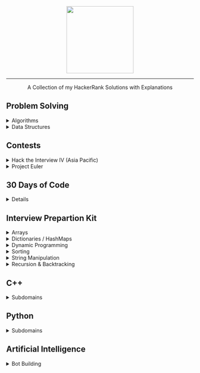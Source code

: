 <div align="center">
    <a href="https://www.hackerrank.com/wingkwong">
        <img height=180 src="https://user-images.githubusercontent.com/35857179/78155098-9cdad380-746f-11ea-962e-b4b7f47724ad.png">
    </a>
    <hr>
    A Collection of my HackerRank Solutions with Explanations
</div>

## Problem Solving
<details>
<summary>Algorithms</summary>

  - [Warmup](https://github.com/wingkwong/competitive-programming/tree/master/hackerrank/problem-solving/algorithms/warmup/)
  - [Implementation](https://github.com/wingkwong/competitive-programming/tree/master/hackerrank/problem-solving/algorithms/implementation/)
  - [Strings](https://github.com/wingkwong/competitive-programming/tree/master/hackerrank/problem-solving/algorithms/strings/)
  - [Greedy](https://github.com/wingkwong/competitive-programming/tree/master/hackerrank/problem-solving/algorithms/greedy/)
  - [Search](https://github.com/wingkwong/competitive-programming/tree/master/hackerrank/problem-solving/algorithms/search/)
  - [Dynamic Programming](https://github.com/wingkwong/competitive-programming/tree/master/hackerrank/problem-solving/algorithms/dynamic-programming/)
</details>

<details>
<summary>Data Structures</summary>
  
  - [Heap](https://github.com/wingkwong/competitive-programming/tree/master/hackerrank/problem-solving/data-structures/)
</details>


## Contests
<details>
  <summary>Hack the Interview IV (Asia Pacific)</summary>
  
  - [Valid Binary String](https://github.com/wingkwong/competitive-programming/tree/master/hackerrank/contests/hack-the-interview-iv-apac/A.cpp)
  - [Arrange Students](https://github.com/wingkwong/competitive-programming/tree/master/hackerrank/contests/hack-the-interview-iv-apac/B.cpp)
  - [Optimal Network Routing](https://github.com/wingkwong/competitive-programming/tree/master/hackerrank/contests/hack-the-interview-iv-apac/C.cpp)
  - [Number of integers](https://github.com/wingkwong/competitive-programming/tree/master/hackerrank/contests/hack-the-interview-iv-apac/D.cpp)

</details>

<details>
  <summary>Project Euler</summary>
  - [#002: Even Fibonacci numbers](https://github.com/wingkwong/competitive-programming/tree/master/hackerrank/contests/euler/002)
  - [#001: Multiples of 3 and 5](https://github.com/wingkwong/competitive-programming/tree/master/hackerrank/contests/euler/001)
</details>

## 30 Days of Code
<details>

  - [Day 0 - Hello World](https://github.com/wingkwong/competitive-programming/tree/master/hackerrank/30-days-of-code/day0-hello-world)
  - [Day 1 - Data Types](https://github.com/wingkwong/competitive-programming/tree/master/hackerrank/30-days-of-code/day1-data-types)
  - [Day 2 - Operators](https://github.com/wingkwong/competitive-programming/tree/master/hackerrank/30-days-of-code/day2-operators)
  - [Day 3 - Intro to Conditional Statements](https://github.com/wingkwong/competitive-programming/tree/master/hackerrank/30-days-of-code/day3-conditional-statements)
  - [Day 4 - Class vs Instance](https://github.com/wingkwong/competitive-programming/tree/master/hackerrank/30-days-of-code/day4-class-vs-instance)
  - [Day 5 - Loops](https://github.com/wingkwong/competitive-programming/tree/master/hackerrank/30-days-of-code/day5-loops)
  - [Day 6 - Let's Review](https://github.com/wingkwong/competitive-programming/tree/master/hackerrank/30-days-of-code/day6-review-loop)
  - [Day 7 - Arrays](https://github.com/wingkwong/competitive-programming/tree/master/hackerrank/30-days-of-code/day7-arrays)
  - [Day 8 - Dictionaries and Maps](https://github.com/wingkwong/competitive-programming/tree/master/hackerrank/30-days-of-code/day8-dictionaries-and-maps)
  - [Day 9 - Recursion 3](https://github.com/wingkwong/competitive-programming/tree/master/hackerrank/30-days-of-code/day9-recursion)
  - [Day 10 - Binary Numbers](https://github.com/wingkwong/competitive-programming/tree/master/hackerrank/30-days-of-code/day10-binary-numbers)
  - [Day 11 - 2D Arrays](https://github.com/wingkwong/competitive-programming/tree/master/hackerrank/30-days-of-code/day11-2d-arrays)
  - [Day 12 - Inheritance](https://github.com/wingkwong/competitive-programming/tree/master/hackerrank/30-days-of-code/day12-inheritance)
  - [Day 13 - Anstract Classes](https://github.com/wingkwong/competitive-programming/tree/master/hackerrank/30-days-of-code/day13-abstract-classes)
  - [Day 14 - Scope](https://github.com/wingkwong/competitive-programming/tree/master/hackerrank/30-days-of-code/day14-scope)
  - [Day 15 - Linked List](https://github.com/wingkwong/competitive-programming/tree/master/hackerrank/30-days-of-code/day15-linked-list)
  - [Day 16 - Exceptions - String to Integer](https://github.com/wingkwong/competitive-programming/tree/master/hackerrank/30-days-of-code/day16-exceptions-string-to-integer)
  - [Day 17 - More Exceptions](https://github.com/wingkwong/competitive-programming/tree/master/hackerrank/30-days-of-code/day17-more-exceptions)
  - [Day 18 - Queues and Stacks](https://github.com/wingkwong/competitive-programming/tree/master/hackerrank/30-days-of-code/day18-queues-stacks)
  - [Day 19 - Interfaces](https://github.com/wingkwong/competitive-programming/tree/master/hackerrank/30-days-of-code/day19-interfaces)
  - [Day 20 - Sorting](https://github.com/wingkwong/competitive-programming/tree/master/hackerrank/30-days-of-code/day20-sorting)
  - [Day 21 - Generics](https://github.com/wingkwong/competitive-programming/tree/master/hackerrank/30-days-of-code/day21-generics)
  - [Day 22 - Binary Search Trees](https://github.com/wingkwong/competitive-programming/tree/master/hackerrank/30-days-of-code/day22-binary-search-trees)
  - [Day 23 - BST Level-Order Traversal](https://github.com/wingkwong/competitive-programming/tree/master/hackerrank/30-days-of-code/day23-binary-trees)
  - [Day 24 - More Linked Lists](https://github.com/wingkwong/competitive-programming/tree/master/hackerrank/30-days-of-code/day24-linked-list-deletion)
  - [Day 25 - Running Time and Complexity](https://github.com/wingkwong/competitive-programming/tree/master/hackerrank/30-days-of-code/day25-running-time-and-complexity)
  - [Day 26 - Nested Logic](https://github.com/wingkwong/competitive-programming/tree/master/hackerrank/30-days-of-code/day26-nested-logic)
  - [Day 27 - Testing](https://github.com/wingkwong/competitive-programming/tree/master/hackerrank/30-days-of-code/day27-testing)
  - [Day 28 - RegEx, Patterns, and Intro to Databases](https://github.com/wingkwong/competitive-programming/tree/master/hackerrank/30-days-of-code/day28-regex-pattern)
  - [Day 29 - Bitwise AND](https://github.com/wingkwong/competitive-programming/tree/master/hackerrank/30-days-of-code/day29-bitwise-and)
</details>

## Interview Prepartion Kit
<details>
  <summary>Arrays</summary>

  - [New Year Chaos](https://github.com/wingkwong/competitive-programming/tree/master/hackerrank/interview-preparation-kit/arrays/new-year-chaos)
  - [Left Rotation](https://github.com/wingkwong/competitive-programming/tree/master/hackerrank/interview-preparation-kit/arrays/left-rotation)
  - [Minimum Swaps 2](https://github.com/wingkwong/competitive-programming/tree/master/hackerrank/interview-preparation-kit/arrays/minimum-swaps-2)
  - [Array Manipulation](https://github.com/wingkwong/competitive-programming/tree/master/hackerrank/interview-preparation-kit/arrays/array-manipulation)
</details>

<details>
  <summary>Dictionaries / HashMaps</summary>

  - [Two Strings](https://github.com/wingkwong/competitive-programming/tree/master/hackerrank/interview-preparation-kit/dictionaries-hashmaps/two-strings)
  - [Sherlock and Anagrams](https://github.com/wingkwong/competitive-programming/tree/master/hackerrank/interview-preparation-kit/dictionaries-hashmaps/sherlock-and-anagrams)
  - [Random Note](https://github.com/wingkwong/competitive-programming/tree/master/hackerrank/interview-preparation-kit/dictionaries-hashmaps/ransom-note)
  - [Count Triplets](https://github.com/wingkwong/competitive-programming/tree/master/hackerrank/interview-preparation-kit/dictionaries-hashmaps/count-triplets)
</details>

<details>
  <summary>Dynamic Programming</summary>

  - [Max Array Sum](https://github.com/wingkwong/competitive-programming/tree/master/hackerrank/interview-preparation-kit/dynamic-programming/max-array-sum)
  - [Abbreviation](https://github.com/wingkwong/competitive-programming/tree/master/hackerrank/interview-preparation-kit/dynamic-programming/abbreviation)
</details>

<details>
  <summary>Sorting</summary>

  - [Bubble Sort](https://github.com/wingkwong/competitive-programming/tree/master/hackerrank/interview-preparation-kit/sorting/bubble-sort)
  - [Mark and Toys](https://github.com/wingkwong/competitive-programming/tree/master/hackerrank/interview-preparation-kit/sorting/mark-and-toys)
  - [Sorting: Comparator](https://github.com/wingkwong/competitive-programming/tree/master/hackerrank/interview-preparation-kit/sorting/comparator-sorting)
</details>

<details>
  <summary>String Manipulation</summary>

  - [Alternating Characters](https://github.com/wingkwong/competitive-programming/tree/master/hackerrank/interview-preparation-kit/string-manipulation/alternating-characters)
</details>

<details>
  <summary>Recursion & Backtracking</summary>

  - [Fibonacci Numbers](https://github.com/wingkwong/competitive-programming/tree/master/hackerrank/interview-preparation-kit/recursion-and-backtracking/fibonacci-numbers)
</details>

## C++
<details>
  <summary>Subdomains</summary>

  - [Introduction](https://github.com/wingkwong/competitive-programming/tree/master/hackerrank/cpp/introduction/)
  - [Classes](https://github.com/wingkwong/competitive-programming/tree/master/hackerrank/cpp/classes/)
  - [Debugging](https://github.com/wingkwong/competitive-programming/tree/master/hackerrank/cpp/debugging/)
  - [Other Concepts](https://github.com/wingkwong/competitive-programming/tree/master/hackerrank/cpp/other-concepts/)
  - [STL](https://github.com/wingkwong/competitive-programming/tree/master/hackerrank/cpp/STL/)
  - [Strings](https://github.com/wingkwong/competitive-programming/tree/master/hackerrank/cpp/strings/)
</details>

## Python
<details>
  <summary>Subdomains</summary>

  - [Introduction](https://github.com/wingkwong/competitive-programming/tree/master/hackerrank/python/introduction/)
  - [Basic Data Type](https://github.com/wingkwong/competitive-programming/tree/master/hackerrank/python/basic-data-type/)
</details>

## Artificial Intelligence
<details>
  <summary>Bot Building</summary>

  - [Bot saves princess](https://github.com/wingkwong/competitive-programming/tree/master/hackerrank/ai/bot-building/saveprincess)
</details>